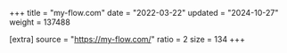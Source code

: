 +++
title = "my-flow.com"
date = "2022-03-22"
updated = "2024-10-27"
weight = 137488

[extra]
source = "https://my-flow.com/"
ratio = 2
size = 134
+++
